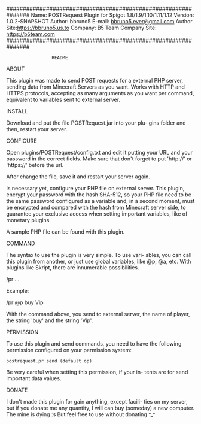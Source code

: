 ###############################################################
Name: POSTRequest Plugin for Spigot 1.8/1.9/1.10/1.11/1.12
Version: 1.0.2-SNAPSHOT
Author: bbruno5
E-mail: <bbruno5.ever@gmail.com>
Author Site:<https://bbruno5.us.to>
Company: B5 Team
Company Site: <https://b5team.com>
###############################################################

                     README

ABOUT

This plugin was made to send POST requests for a
external PHP server, sending data from Minecraft Servers
as you want. Works with HTTP and HTTPS protocols,
accepting as many arguments as you want per command,
equivalent to variables sent to external server.



INSTALL

Download and put the file POSTRequest.jar into your plu-
gins folder and then, restart your server.



CONFIGURE

Open plugins/POSTRequest/config.txt and edit it putting
your URL and your password in the correct fields. Make
sure that don't forget to put 'http://' or 'https://'
before the url.

After change the file, save it and restart your server
again.

Is necessary yet, configure your PHP file on external
server. This plugin, encrypt your password with the hash
SHA-512, so your PHP file need to be the same password
configured as a variable and, in a second moment, must
be encrypted and compared with the hash from Minecraft
server side, to guarantee your exclusive access when
setting important variables, like of monetary plugins.

A sample PHP file can be found with this plugin.



COMMAND

The syntax to use the plugin is very simple. To use vari-
ables, you can call this plugin from another, or just use
global variables, like @p, @a, etc. With plugins like
Skript, there are innumerable possibilities.

/pr <argument1> <argument2> <argument3> ...

Example:

/pr @p buy Vip

With the command above, you send to external server, the
name of player, the string 'buy' and the string 'Vip'.



PERMISSION

To use this plugin and send commands, you need to have the
following permission configured on your permission system:

	postrequest.pr.send (default op)

Be very careful when setting this permission, if your in-
tents are for send important data values.



DONATE

I don't made this plugin for gain anything, except facili-
ties on my server, but if you donate me any quantity, I will
can buy (someday) a new computer. The mine is dying :s But
feel free to use without donating ^_^
